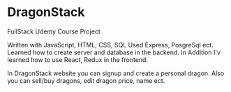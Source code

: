 # DragonStack

FullStack Udemy Course Project

Written with JavaScript, HTML, CSS, SQL
Used Express, PosgreSql ect.
Learned how to create server and database in the backend.
In Addition I'v learned how to use React, Redux in the frontend.

In DragonStack website you can signup and create a personal dragon.
Also you can sell/buy dragons, edit dragon price, name ect.
